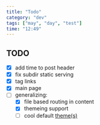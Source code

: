 ```yaml
---
title: "Todo"
category: "dev"
tags: ["may", "day", "test"]
time: "12:49"
---
```


## TODO

- [x] add time to post header
- [x] fix subdir static serving
- [x] tag links
- [x] main page
- [ ] generalizing:
  - [x] file based routing in content
  - [x] themeing support
  - [ ] cool default [theme(s)](#theme)
